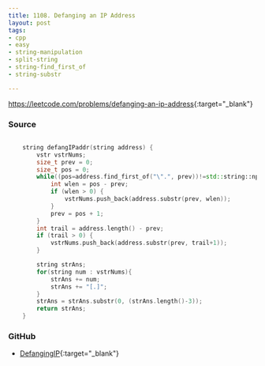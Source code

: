 ```yaml
---
title: 1108. Defanging an IP Address
layout: post
tags:
- cpp
- easy
- string-manipulation
- split-string
- string-find_first_of
- string-substr

---
```


<https://leetcode.com/problems/defanging-an-ip-address>{:target="_blank"}

### Source

```cpp

    string defangIPaddr(string address) {
        vstr vstrNums;
        size_t prev = 0;
        size_t pos = 0;
        while((pos=address.find_first_of("\".", prev))!=std::string::npos){
            int wlen = pos - prev;
            if (wlen > 0) {
                vstrNums.push_back(address.substr(prev, wlen));
            }
            prev = pos + 1;
        }
        int trail = address.length() - prev;
        if (trail > 0) {
            vstrNums.push_back(address.substr(prev, trail+1));
        }

        string strAns;
        for(string num : vstrNums){
            strAns += num;
            strAns += "[.]";
        }
        strAns = strAns.substr(0, (strAns.length()-3));
        return strAns;
    }

```

### GitHub

- [DefangingIP](<https://github.com/coolwindjo/algoguru/tree/master/_posts/Done/DefangingIP>){:target="_blank"}
